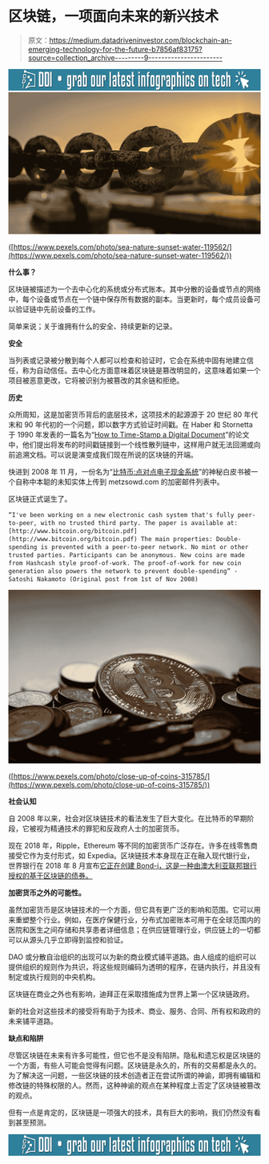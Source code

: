 # 区块链，一项面向未来的新兴技术

> 原文：<https://medium.datadriveninvestor.com/blockchain-an-emerging-technology-for-the-future-b7856af83175?source=collection_archive---------9----------------------->

[![](img/574c515f12bc1fc45bcfac8aee8f3d3f.png)](http://www.track.datadriveninvestor.com/DDI-Infograph-11-16)![](img/c9716c785118de2e06bbb9384fab0768.png)

([https://www.pexels.com/photo/sea-nature-sunset-water-119562/](https://www.pexels.com/photo/sea-nature-sunset-water-119562/))

**什么事？**

区块链被描述为一个去中心化的系统或分布式账本。其中分散的设备或节点的网络中，每个设备或节点在一个链中保存所有数据的副本。当更新时，每个成员设备可以验证链中先前设备的工作。

简单来说；关于谁拥有什么的安全、持续更新的记录。

**安全**

当列表或记录被分散到每个人都可以检查和验证时，它会在系统中固有地建立信任，称为自动信任。去中心化方面意味着区块链是篡改明显的，这意味着如果一个项目被恶意更改，它将被识别为被篡改的其余链和拒绝。

**历史**

众所周知，这是加密货币背后的底层技术，这项技术的起源源于 20 世纪 80 年代末和 90 年代初的一个问题，即以数字方式验证时间戳。在 Haber 和 Stornetta 于 1990 年发表的一篇名为“[How to Time-Stamp a Digital Document](https://www.anf.es/pdf/Haber_Stornetta.pdf)”的论文中，他们提出将发布的时间戳链接到一个线性散列链中，这样用户就无法回溯或向前追溯文档。可以说是演变成我们现在所说的区块链的开端。

快进到 2008 年 11 月，一份名为“[比特币:点对点电子现金系统](https://bitcoin.org/bitcoin.pdf)”的神秘白皮书被一个自称中本聪的未知实体上传到 metzsowd.com 的加密邮件列表中。

区块链正式诞生了。

```
“I've been working on a new electronic cash system that's fully peer-to-peer, with no trusted third party. The paper is available at: [http://www.bitcoin.org/bitcoin.pdf](http://www.bitcoin.org/bitcoin.pdf) The main properties: Double-spending is prevented with a peer-to-peer network. No mint or other trusted parties. Participants can be anonymous. New coins are made from Hashcash style proof-of-work. The proof-of-work for new coin generation also powers the network to prevent double-spending” - Satoshi Nakamoto (Original post from 1st of Nov 2008)
```

![](img/ddb478426c3592f2a6464a77cf5c2d1a.png)

([https://www.pexels.com/photo/close-up-of-coins-315785/](https://www.pexels.com/photo/close-up-of-coins-315785/))

**社会认知**

自 2008 年以来，社会对区块链技术的看法发生了巨大变化。在比特币的早期阶段，它被视为精通技术的罪犯和反政府人士的加密货币。

现在 2018 年，Ripple，Ethereum 等不同的加密货币广泛存在。许多在线零售商接受它作为支付形式，如 Expedia。区块链技术本身现在正在融入现代银行业，世界银行在 2018 年 8 月宣布[它正在创建 Bond-i，这是一种由澳大利亚联邦银行授权的基于区块链的债券。](http://www.worldbank.org/en/news/press-release/2018/08/09/world-bank-mandates-commonwealth-bank-of-australia-for-worlds-first-blockchain-bond)

**加密货币之外的可能性。**

虽然加密货币是区块链技术的一个方面，但它具有更广泛的影响和范围。它可以用来重塑整个行业。例如，在医疗保健行业，分布式加密账本可用于在全球范围内的医院和医生之间存储和共享患者详细信息；在供应链管理行业，供应链上的一切都可以从源头几乎立即得到监控和验证。

DAO 或分散自治组织的出现可以为新的商业模式铺平道路。由人组成的组织可以提供组织的规则作为共识，将这些规则编码为透明的程序，在链内执行，并且没有制定或执行规则的中央机构。

区块链在商业之外也有影响，迪拜正在采取措施成为世界上第一个区块链政府。

新的社会对这些技术的接受将有助于为技术、商业、服务、合同、所有权和政府的未来铺平道路。

**缺点和陷阱**

尽管区块链在未来有许多可能性，但它也不是没有陷阱。隐私和遗忘权是区块链的一个方面，有些人可能会觉得有问题。区块链是永久的，所有的交易都是永久的。为了解决这一问题，一些区块链的技术创造者正在尝试所谓的神谕，即拥有编辑和修改链的特殊权限的人。然而，这种神谕的观点在某种程度上否定了区块链被篡改的观点。

但有一点是肯定的，区块链是一项强大的技术，具有巨大的影响，我们仍然没有看到甚至预测。

[![](img/1311e88af0d8a1848d26b88e74830eb6.png)](http://www.track.datadriveninvestor.com/DDI-Infograph-11-16B)